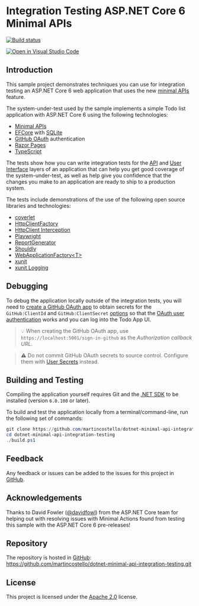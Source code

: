 # Integration Testing ASP.NET Core 6 Minimal APIs

[![Build status](https://github.com/martincostello/dotnet-minimal-api-integration-testing/workflows/build/badge.svg?branch=main&event=push)](https://github.com/martincostello/dotnet-minimal-api-integration-testing/actions?query=workflow%3Abuild+branch%3Amain+event%3Apush)

[![Open in Visual Studio Code](https://open.vscode.dev/badges/open-in-vscode.svg)](https://open.vscode.dev/martincostello/dotnet-minimal-api-integration-testing)

## Introduction

This sample project demonstrates techniques you can use for integration testing
an ASP.NET Core 6 web application that uses the new [minimal APIs] feature.

[minimal APIs]: https://devblogs.microsoft.com/aspnet/asp-net-core-updates-in-net-6-preview-4/#introducing-minimal-apis

The system-under-test used by the sample implements a simple Todo list
application with ASP.NET Core 6 using the following technologies:

* [Minimal APIs]
* [EFCore] with [SQLite]
* [GitHub OAuth] authentication
* [Razor Pages]
* [TypeScript]

[EFCore]: https://docs.microsoft.com/en-us/ef/core/
[GitHub OAuth]: https://github.com/aspnet-contrib/AspNet.Security.OAuth.Providers/blob/dev/docs/github.md
[Razor Pages]: https://docs.microsoft.com/en-us/aspnet/core/razor-pages/
[SQLite]: https://docs.microsoft.com/en-us/ef/core/providers/sqlite/
[TypeScript]: https://www.typescriptlang.org/docs/handbook/typescript-in-5-minutes-oop.html

The tests show how you can write integration tests for the [API] and [User
Interface] layers of an application that can help you get good coverage of the
system-under-test, as well as help give you confidence that the changes you make
to an application are ready to ship to a production system.

The tests include demonstrations of the use of the following open source
libraries and technologies:

* [coverlet]
* [HttpClientFactory]
* [HttpClient Interception]
* [Playwright]
* [ReportGenerator]
* [Shouldly]
* [WebApplicationFactory&lt;T&gt;]
* [xunit]
* [xunit Logging]

[API]: https://github.com/martincostello/dotnet-minimal-api-integration-testing/blob/main/tests/TodoApp.Tests/ApiTests.cs
[coverlet]: https://github.com/coverlet-coverage/coverlet
[HttpClientFactory]: https://docs.microsoft.com/en-us/dotnet/architecture/microservices/implement-resilient-applications/use-httpclientfactory-to-implement-resilient-http-requests
[HttpClient Interception]: https://github.com/justeat/httpclient-interception
[Playwright]: https://playwright.dev/dotnet/
[ReportGenerator]: https://github.com/danielpalme/ReportGenerator
[Shouldly]: https://shouldly.io/
[User Interface]: https://github.com/martincostello/dotnet-minimal-api-integration-testing/blob/main/tests/TodoApp.Tests/UITests.cs
[WebApplicationFactory&lt;T&gt;]: https://docs.microsoft.com/en-us/aspnet/core/test/integration-tests
[xunit]: https://xunit.net/
[xunit Logging]: https://github.com/martincostello/xunit-logging

## Debugging

To debug the application locally outside of the integration tests, you will need
to [create a GitHub OAuth app] to obtain secrets for the `GitHub:ClientId` and
`GitHub:ClientSecret` [options] so that the [OAuth user authentication] works and
you can log into the Todo App UI.

> 💡 When creating the GitHub OAuth app, use `https://localhost:5001/sign-in-github`
as the _Authorization callback URL_.

> ⚠️ Do not commit GitHub OAuth secrets to source control. Configure them
with [User Secrets] instead.

[create a GitHub OAuth app]: https://docs.github.com/en/developers/apps/building-oauth-apps/creating-an-oauth-app
[OAuth user authentication]: https://docs.microsoft.com/en-us/aspnet/core/security/authentication/social/?view=aspnetcore-5.0&tabs=visual-studio
[options]: https://github.com/martincostello/dotnet-minimal-api-integration-testing/blob/1cd99029a9e3af57ab2fe1335b43e298efb65c09/src/TodoApp/appsettings.json#L10-L11
[User Secrets]: https://docs.microsoft.com/en-us/aspnet/core/security/app-secrets

## Building and Testing

Compiling the application yourself requires Git and the
[.NET SDK](https://www.microsoft.com/net/download/core "Download the .NET SDK")
to be installed (version `6.0.100` or later).

To build and test the application locally from a terminal/command-line, run the
following set of commands:

```powershell
git clone https://github.com/martincostello/dotnet-minimal-api-integration-testing.git
cd dotnet-minimal-api-integration-testing
./build.ps1
```

## Feedback

Any feedback or issues can be added to the issues for this project in
[GitHub](https://github.com/martincostello/dotnet-minimal-api-integration-testing/issues "Issues for this project on GitHub.com").

## Acknowledgements

Thanks to David Fowler ([@davidfowl](https://github.com/davidfowl)) from the
ASP.NET Core team for helping out with resolving issues with Minimal Actions
found from testing this sample with the ASP.NET Core 6 pre-releases!

## Repository

The repository is hosted in
[GitHub](https://github.com/martincostello/dotnet-minimal-api-integration-testing "This project on GitHub.com"):
https://github.com/martincostello/dotnet-minimal-api-integration-testing.git

## License

This project is licensed under the
[Apache 2.0](http://www.apache.org/licenses/LICENSE-2.0.txt "The Apache 2.0 license")
license.
